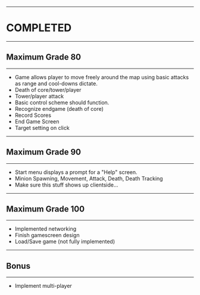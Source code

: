 
---

# COMPLETED #

---


## Maximum Grade 80 ##

---

  * Game allows player to move freely around the map using basic attacks as range and cool-downs dictate.
  * Death of core/tower/player
  * Tower/player attack
  * Basic control scheme should function.
  * Recognize endgame (death of core)
  * Record Scores
  * End Game Screen
  * Target setting on click


---

## Maximum Grade 90 ##

---

  * Start menu displays a prompt for a "Help" screen.
  * Minion Spawning, Movement, Attack, Death, Death Tracking
  * Make sure this stuff shows up clientside...

---

## Maximum Grade 100 ##

---

  * Implemented networking
  * Finish gamescreen design
  * Load/Save game (not fully implemented)


---

## Bonus ##

---

  * Implement multi-player
